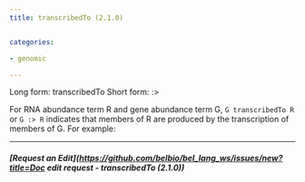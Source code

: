```yaml
---
title: transcribedTo (2.1.0)


categories:

- genomic

---
```

<!-- COMPUTER GENERATED PAGE!!! DO NOT EDIT DIRECTLY  -->
<!--    must be changed in scripts/templates.py which is processed by scripts/update_refs.py -->

Long form: transcribedTo
Short form: :>

For RNA abundance term R and gene abundance term G, `G transcribedTo R` or `G :> R` indicates that members of R are produced by the transcription of members of G. For example:


---
##### [Request an Edit](https://github.com/belbio/bel_lang_ws/issues/new?title=Doc edit request - transcribedTo (2.1.0))